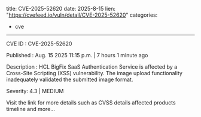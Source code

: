  
title: CVE-2025-52620
date: 2025-8-15
lien: "https://cvefeed.io/vuln/detail/CVE-2025-52620"
categories:
  - cve
---

CVE ID : CVE-2025-52620

Published :  Aug. 15
2025
11:15 p.m. | 7 hours
1 minute ago

Description : HCL BigFix SaaS Authentication Service is affected by a Cross-Site Scripting (XSS) vulnerability.  The image upload functionality inadequately validated the submitted image format.

Severity: 4.3 | MEDIUM

Visit the link for more details
such as CVSS details
affected products
timeline
and more...
